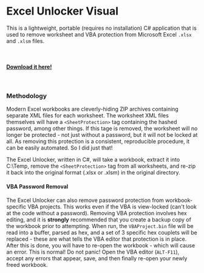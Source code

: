 # Excel Unlocker Visual

This is a lightweight, portable (requires no installation) C# application that is used to remove worksheet and VBA protection from Microsoft Excel `.xlsx` and `.xlsm` files.

&nbsp;
#### [Download it here!](https://github.com/ajott/Excel-Unlocker/raw/master/ExcelUnlockerVisual.exe)

&nbsp;
&nbsp;

### Methodology

Modern Excel workbooks are cleverly-hiding ZIP archives containing separate XML files for each worksheet. The worksheet XML files themselves will have a `<SheetProtection>` tag containing the hashed password, among other things.
If this tage is removed, the worksheet will no longer be protected - not just without a password, but it will not be locked at all.
As removing this protection is a consistent, reproducible procedure, it can be easily automated. So I did just that!

The Excel Unlocker, written in C#, will take a workbook, extract it into C:\Temp, remove the `<SheetProtection>` tag from all worksheets, and re-zip it back into the original format (.xlsx or .xlsm) in the original directory. 
&nbsp;

#### VBA Password Removal

The Excel Unlocker can also remove password protection from workbook-specific VBA projects. This works even if the VBA is view-locked (can't look at the code without a password).
Removing VBA protection involves hex editing, and it is **strongly** recommended that you create a backup copy of the workbook prior to attempting.
When run, the `VBAProject.bin` file will be read into a buffer, parsed as hex, and a set of 3 specific hex couplets will be replaced - these are what tells the VBA editor that protection is in place.
After this is done, you will have to re-open the workbook - which will cause an error. This is normal! Do not panic! Open the VBA editor (`ALT-F11`), accept any errors that appear, save, and then finally re-open your newly freed workbook.